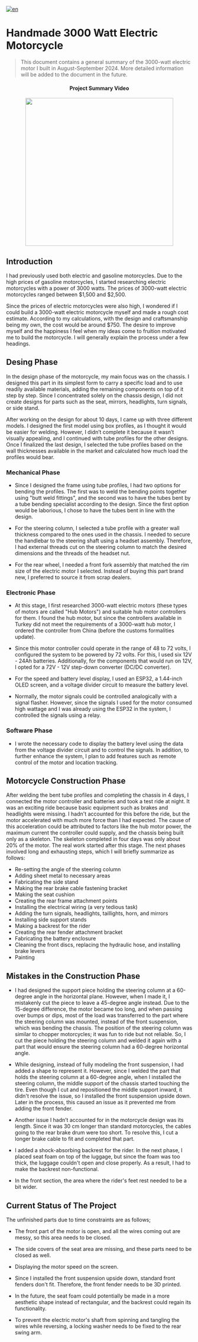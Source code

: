 [![en](https://img.shields.io/badge/Readme-tr-red.svg)](https://github.com/antinucleus/homemade-3000-watt-electric-motorcycle/blob/master/README.tr.md)

# Handmade 3000 Watt Electric Motorcycle

> This document contains a general summary of the 3000-watt electric motor I built in August-September 2024. More detailed information will be added to the document in the future.

<h4 align="center">
  Project Summary Video
</h4>

<div align="center">
  <a href="https://www.youtube.com/watch?v=YHWjSGBKVd8">
    <img src="https://img.youtube.com/vi/YHWjSGBKVd8/0.jpg" width="400" />
  <a/>
</div>


## Introduction

I had previously used both electric and gasoline motorcycles. Due to the high prices of gasoline motorcycles, I started researching electric motorcycles with a power of 3000 watts. The prices of 3000-watt electric motorcycles ranged between $1,500 and $2,500.

Since the prices of electric motorcycles were also high, I wondered if I could build a 3000-watt electric motorcycle myself and made a rough cost estimate. According to my calculations, with the design and craftsmanship being my own, the cost would be around $750. The desire to improve myself and the happiness I feel when my ideas come to fruition motivated me to build the motorcycle. I will generally explain the process under a few headings.

## Desing Phase

In the design phase of the motorcycle, my main focus was on the chassis. I designed this part in its simplest form to carry a specific load and to use readily available materials, adding the remaining components on top of it step by step. Since I concentrated solely on the chassis design, I did not create designs for parts such as the seat, mirrors, headlights, turn signals, or side stand.

After working on the design for about 10 days, I came up with three different models. I designed the first model using box profiles, as I thought it would be easier for welding. However, I didn’t complete it because it wasn’t visually appealing, and I continued with tube profiles for the other designs. Once I finalized the last design, I selected the tube profiles based on the wall thicknesses available in the market and calculated how much load the profiles would bear.

### Mechanical Phase

- Since I designed the frame using tube profiles, I had two options for bending the profiles. The first was to weld the bending points together using "butt weld fittings", and the second was to have the tubes bent by a tube bending specialist according to the design. Since the first option would be laborious, I chose to have the tubes bent in line with the design.

- For the steering column, I selected a tube profile with a greater wall thickness compared to the ones used in the chassis. I needed to secure the handlebar to the steering shaft using a headset assembly. Therefore, I had external threads cut on the steering column to match the desired dimensions and the threads of the headset nut.

- For the rear wheel, I needed a front fork assembly that matched the rim size of the electric motor I selected. Instead of buying this part brand new, I preferred to source it from scrap dealers.

### Electronic Phase

- At this stage, I first researched 3000-watt electric motors (these types of motors are called "Hub Motors") and suitable hub motor controllers for them. I found the hub motor, but since the controllers available in Turkey did not meet the requirements of a 3000-watt hub motor, I ordered the controller from China (before the customs formalities update).

- Since this motor controller could operate in the range of 48 to 72 volts, I configured the system to be powered by 72 volts. For this, I used six 12V - 24Ah batteries. Additionally, for the components that would run on 12V, I opted for a 72V - 12V step-down converter (DC/DC converter).

- For the speed and battery level display, I used an ESP32, a 1.44-inch OLED screen, and a voltage divider circuit to measure the battery level.

- Normally, the motor signals could be controlled analogically with a signal flasher. However, since the signals I used for the motor consumed high wattage and I was already using the ESP32 in the system, I controlled the signals using a relay.

### Software Phase

- I wrote the necessary code to display the battery level using the data from the voltage divider circuit and to control the signals. In addition, to further enhance the system, I plan to add features such as remote control of the motor and       location tracking.


## Motorcycle Construction Phase

After welding the bent tube profiles and completing the chassis in 4 days, I connected the motor controller and batteries and took a test ride at night. It was an exciting ride because basic equipment such as brakes and headlights were missing. I hadn't accounted for this before the ride, but the motor accelerated with much more force than I had expected. The cause of this acceleration could be attributed to factors like the hub motor power, the maximum current the controller could supply, and the chassis being built only as a skeleton. The skeleton completed in four days was only about 20% of the motor. The real work started after this stage. The next phases involved long and exhausting steps, which I will briefly summarize as follows:

- Re-setting the angle of the steering column
- Adding sheet metal to necessary areas
- Fabricating the side stand
- Making the rear brake cable fastening bracket
- Making the seat cushion
- Creating the rear frame attachment points
- Installing the electrical wiring (a very tedious task)
- Adding the turn signals, headlights, taillights, horn, and mirrors
- Installing side support stands
- Making a backrest for the rider
- Creating the rear fender attachment bracket
- Fabricating the battery enclosure
- Cleaning the front discs, replacing the hydraulic hose, and installing brake levers
- Painting


## Mistakes in the Construction Phase

- I had designed the support piece holding the steering column at a 60-degree angle in the horizontal plane. However, when I made it, I mistakenly cut the piece to leave a 45-degree angle instead. Due to the 15-degree difference, the motor became   too long, and when passing over bumps or dips, most of the load was transferred to the part where the steering column was mounted, instead of the front suspension, which was bending the chassis. The position of the steering column was similar to   chopper motorcycles; it was fun to ride but not reliable. So, I cut the piece holding the steering column and welded it again with a part that would ensure the steering column had a 60-degree horizontal angle.

- While designing, instead of fully modeling the front suspension, I had added a shape to represent it. However, since I welded the part that holds the steering column at a 60-degree angle, when I installed the steering column, the middle support of the chassis started touching the tire. Even though I cut and repositioned the middle support inward, it didn't resolve the issue, so I installed the front suspension upside down. Later in the process, this caused an issue as it prevented me from adding the front fender.

- Another issue I hadn’t accounted for in the motorcycle design was its length. Since it was 30 cm longer than standard motorcycles, the cables going to the rear brake drum were too short. To resolve this, I cut a longer brake cable to fit and completed that part.

- I added a shock-absorbing backrest for the rider. In the next phase, I placed seat foam on top of the luggage, but since the foam was too thick, the luggage couldn't open and close properly. As a result, I had to make the backrest non-functional.

- In the front section, the area where the rider's feet rest needed to be a bit wider.

## Current Status of The Project

The unfinished parts due to time constraints are as follows;

- The front part of the motor is open, and all the wires coming out are messy, so this area needs to be closed.
    
- The side covers of the seat area are missing, and these parts need to be closed as well.
    
- Displaying the motor speed on the screen.
    
- Since I installed the front suspension upside down, standard front fenders don't fit. Therefore, the front fender needs to be 3D printed.
    
- In the future, the seat foam could potentially be made in a more aesthetic shape instead of rectangular, and the backrest could regain its functionality.
    
- To prevent the electric motor's shaft from spinning and tangling the wires while reversing, a locking washer needs to be fixed to the rear swing arm.
